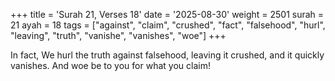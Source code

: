 +++
title = 'Surah 21, Verses 18'
date = '2025-08-30'
weight = 2501
surah = 21
ayah = 18
tags = ["against", "claim", "crushed", "fact", "falsehood", "hurl", "leaving", "truth", "vanishe", "vanishes", "woe"]
+++

In fact, We hurl the truth against falsehood, leaving it crushed, and it quickly vanishes. And woe be to you for what you claim!